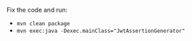Fix the code and run:
* `mvn clean package`
* `mvn exec:java -Dexec.mainClass="JwtAssertionGenerator"`
